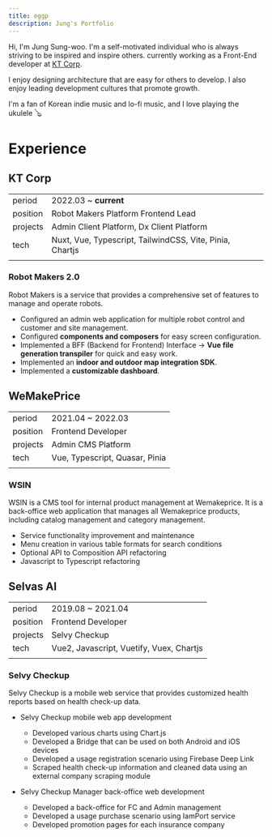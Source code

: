 ```yaml
---
title: eggp
description: Jung's Portfolio
---
```


Hi, I'm Jung Sung-woo. I'm a self-motivated individual who is always striving to be inspired and inspire others. currently working as a Front-End developer at [KT Corp](https://corp.kt.com/eng/).

I enjoy designing architecture that are easy for others to develop. I also enjoy leading development cultures that promote growth.

I'm a fan of Korean indie music and lo-fi music, and I love playing the ukulele 🪕


# Experience

## KT Corp
||                                                   |
|---|---------------------------------------------------|
|period| 2022.03 ~ **current**                             |
|position| Robot Makers Platform Frontend Lead               |
|projects| Admin Client Platform, Dx Client Platform         |
|tech| Nuxt, Vue, Typescript, TailwindCSS, Vite, Pinia, Chartjs |
||                                                   |

### Robot Makers 2.0

Robot Makers is a service that provides a comprehensive set of features to manage and operate robots.

- Configured an admin web application for multiple robot control and customer and site management.
- Configured **components and composers** for easy screen configuration.
- Implemented a BFF (Backend for Frontend) Interface → **Vue file generation transpiler** for quick and easy work.
- Implemented an **indoor and outdoor map integration SDK**.
- Implemented a **customizable dashboard**.

## WeMakePrice
||                                |
|---|--------------------------------|
|period| 2021.04 ~ 2022.03              |
|position| Frontend Developer             |
|projects| Admin CMS Platform             |
|tech| Vue, Typescript, Quasar, Pinia |
||                                |

### WSIN

WSIN is a CMS tool for internal product management at Wemakeprice. It is a back-office web application that manages all Wemakeprice products, including catalog management and category management.

- Service functionality improvement and maintenance
- Menu creation in various table formats for search conditions
- Optional API to Composition API refactoring
- Javascript to Typescript refactoring

## Selvas AI

||                                          |
|---|------------------------------------------|
|period| 2019.08 ~ 2021.04                        |
|position| Frontend Developer                       |
|projects| Selvy Checkup                            |
|tech| Vue2, Javascript, Vuetify, Vuex, Chartjs |
||                                          |

### Selvy Checkup

Selvy Checkup is a mobile web service that provides customized health reports based on health check-up data.

- Selvy Checkup mobile web app development
  - Developed various charts using Chart.js
  - Developed a Bridge that can be used on both Android and iOS devices
  - Developed a usage registration scenario using Firebase Deep Link
  - Scraped health check-up information and cleaned data using an external company scraping module

- Selvy Checkup Manager back-office web development
  - Developed a back-office for FC and Admin management
  - Developed a usage purchase scenario using IamPort service
  - Developed promotion pages for each insurance company
